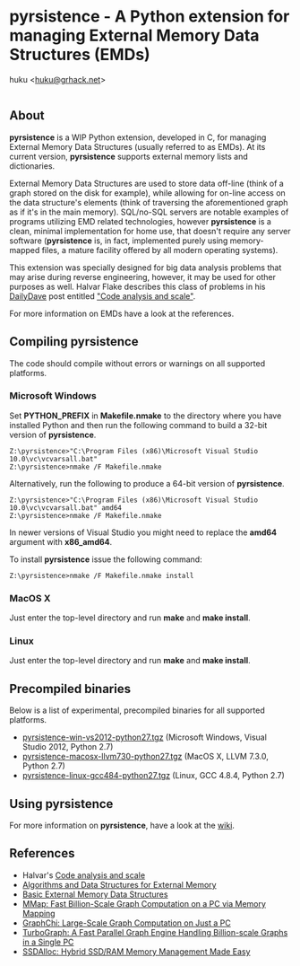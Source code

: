 # pyrsistence - A Python extension for managing External Memory Data Structures (EMDs)

huku &lt;[huku@grhack.net](mailto:huku@grhack.net)&gt;

<a href="https://pledgie.com/campaigns/31289"><img alt="" src="https://pledgie.com/campaigns/31289.png?skin_name=chrome" border="0" ></a>


## About

**pyrsistence** is a WIP Python extension, developed in C, for managing
External Memory Data Structures (usually referred to as EMDs). At its current
version, **pyrsistence** supports external memory lists and dictionaries.

External Memory Data Structures are used to store data off-line (think of a
graph stored on the disk for example), while allowing for on-line access on
the data structure's elements (think of traversing the aforementioned graph
as if it's in the main memory). SQL/no-SQL servers are notable examples of
programs utilizing EMD related technologies, however **pyrsistence** is a
clean, minimal implementation for home use, that doesn't require any server
software (**pyrsistence** is, in fact, implemented purely using memory-mapped
files, a mature facility offered by all modern operating systems).

This extension was specially designed for big data analysis problems that may
arise during reverse engineering, however, it may be used for other purposes as
well. Halvar Flake describes this class of problems in his [DailyDave](https://lists.immunityinc.com/pipermail/dailydave/)
post entitled ["Code analysis and scale"](https://lists.immunityinc.com/pipermail/dailydave/2015-September/000992.html).

For more information on EMDs have a look at the references.


## Compiling pyrsistence

The code should compile without errors or warnings on all supported platforms.


### Microsoft Windows

Set **PYTHON_PREFIX** in **Makefile.nmake** to the directory where you have
installed Python and then run the following command to build a 32-bit version
of **pyrsistence**.

```
Z:\pyrsistence>"C:\Program Files (x86)\Microsoft Visual Studio 10.0\vc\vcvarsall.bat"
Z:\pyrsistence>nmake /F Makefile.nmake
```

Alternatively, run the following to produce a 64-bit version of **pyrsistence**.

```
Z:\pyrsistence>"C:\Program Files (x86)\Microsoft Visual Studio 10.0\vc\vcvarsall.bat" amd64
Z:\pyrsistence>nmake /F Makefile.nmake
```

In newer versions of Visual Studio you might need to replace the **amd64**
argument with **x86_amd64**.

To install **pyrsistence** issue the following command:

```
Z:\pyrsistence>nmake /F Makefile.nmake install
```

### MacOS X

Just enter the top-level directory and run **make** and **make install**.


### Linux

Just enter the top-level directory and run **make** and **make install**.


## Precompiled binaries

Below is a list of experimental, precompiled binaries for all supported platforms.

  * [pyrsistence-win-vs2012-python27.tgz](https://www.grhack.net/pyrsistence-win-vs2012-python27.tgz)
    (Microsoft Windows, Visual Studio 2012, Python 2.7)
  * [pyrsistence-macosx-llvm730-python27.tgz](https://www.grhack.net/pyrsistence-macosx-llvm730-python27.tgz)
    (MacOS X, LLVM 7.3.0, Python 2.7)
  * [pyrsistence-linux-gcc484-python27.tgz](https://www.grhack.net/pyrsistence-linux-gcc484-python27.tgz)
    (Linux, GCC 4.8.4, Python 2.7)


## Using pyrsistence

For more information on **pyrsistence**, have a look at the
[wiki](https://github.com/huku-/pyrsistence/wiki).


## References

  * Halvar's [Code analysis and scale](https://lists.immunityinc.com/pipermail/dailydave/2015-September/000992.html)
  * [Algorithms and Data Structures for External Memory](https://www.ittc.ku.edu/~jsv/Papers/Vit.IO_book.pdf)
  * [Basic External Memory Data Structures](http://www.it-c.dk/people/pagh/papers/external.pdf)
  * [MMap: Fast Billion-Scale Graph Computation on a PC via Memory Mapping](http://www.cc.gatech.edu/~dchau/papers/14-bigdata-mmap.pdf)
  * [GraphChi: Large-Scale Graph Computation on Just a PC](http://select.cs.cmu.edu/publications/paperdir/osdi2012-kyrola-blelloch-guestrin.pdf)
  * [TurboGraph: A Fast Parallel Graph Engine Handling Billion-scale Graphs in a Single PC](http://www.eiti.uottawa.ca/~nat/Courses/csi5387_Winter2014/paper1.pdf)
  * [SSDAlloc: Hybrid SSD/RAM Memory Management Made Easy](https://www.usenix.org/legacy/events/nsdi11/tech/full_papers/Badam.pdf)

